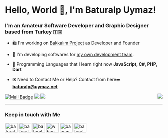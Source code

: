 # Hello, World 👋, I'm Baturalp Uymaz!

### I'm an Amateur Software Developer and Graphic Designer based from Turkey 🇹🇷

- 🛍 I'm working on [Bakkalım Project](https://bakkalim.app) as Developer and Founder

- 🔭 I'm developing softwares for [my own development team](https://github.com/baturalpuymaz/codecore-web).

- 🌱 Programming Languages that I learn right now **JavaScript, C#, PHP, Dart**

- ✉ Need to Contact Me or Help? Contact from here➡️ **baturalp@uymaz.net**
<p>
<img align='right' src="https://github-readme-stats.vercel.app/api?username=baturalpuymaz&show_icons=true">

[![Mail Badge](https://img.shields.io/badge/-ecma@gmail.com-black?style=for-the-badge&logo=gmail)](mailto:baturalpuymaz.net)
[![](https://img.shields.io/badge/-instagram-black?style=for-the-badge&logo=instagram)](https://www.instagram.com/wbuymaz/)
[![](https://img.shields.io/badge/-twitter-black?style=for-the-badge&logo=twitter)](https://www.twitter.com/baturalpuymaz)

---

<h3>Keep in touch with Me</h3>
<a href="https://twitter.com/baturalpuymaz" target="blank"><img align="center" src="https://cdn.jsdelivr.net/npm/simple-icons@3.0.1/icons/twitter.svg" alt="baturalpuymaz" height="30" width="40" /></a>
<a href="https://tr.linkedin.com/in/y-baturalp-uymaz-7a4b02206" target="blank"><img align="center" src="https://cdn.jsdelivr.net/npm/simple-icons@3.0.1/icons/linkedin.svg" alt="baturalpuymaz" height="30" width="40" /></a>
<a href="https://stackoverflow.com/users/15281633/baturalpuymaz" target="blank"><img align="center" src="https://cdn.jsdelivr.net/npm/simple-icons@3.0.1/icons/stackoverflow.svg" alt="baturalpuymaz" height="30" width="40" /></a>
<a href="https://instagram.com/wbuymaz" target="blank"><img align="center" src="https://cdn.jsdelivr.net/npm/simple-icons@3.0.1/icons/instagram.svg" alt="wbuymaz" height="30" width="40" /></a>
<a href="https://instagram.com/bauymaz" target="blank"><img align="center" src="https://cdn.jsdelivr.net/npm/simple-icons@3.0.1/icons/instagram.svg" alt="bauymaz" height="30" width="40" /></a>
<a href="https://www.hackerrank.com/baturalpuymaz" target="blank"><img align="center" src="https://cdn.jsdelivr.net/npm/simple-icons@3.0.1/icons/hackerrank.svg" alt="baturalpuymaz" height="30" width="40" /></a>
